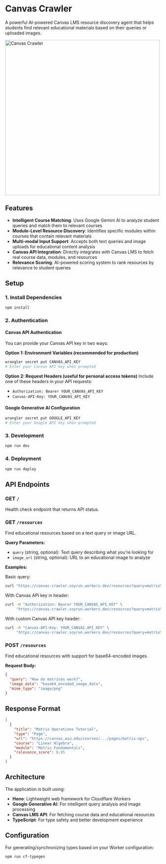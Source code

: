 # Canvas Crawler

A powerful AI-powered Canvas LMS resource discovery agent that helps students find relevant educational materials based on their queries or uploaded images.

<img src="https://canvas-crawler.soyrun.workers.dev/frontend.png" alt="Canvas Crawler" width="500">

## Features

- **Intelligent Course Matching**: Uses Google Gemini AI to analyze student queries and match them to relevant courses
- **Module-Level Resource Discovery**: Identifies specific modules within courses that contain relevant materials
- **Multi-modal Input Support**: Accepts both text queries and image uploads for educational content analysis
- **Canvas API Integration**: Directly integrates with Canvas LMS to fetch real course data, modules, and resources
- **Relevance Scoring**: AI-powered scoring system to rank resources by relevance to student queries

## Setup

### 1. Install Dependencies

```bash
npm install
```

### 2. Authentication

#### Canvas API Authentication
You can provide your Canvas API key in two ways:

**Option 1: Environment Variables (recommended for production)**
```bash
wrangler secret put CANVAS_API_KEY
# Enter your Canvas API key when prompted
```

**Option 2: Request Headers (useful for personal access tokens)**
Include one of these headers in your API requests:
- `Authorization: Bearer YOUR_CANVAS_API_KEY`
- `Canvas-API-Key: YOUR_CANVAS_API_KEY`

#### Google Generative AI Configuration  
```bash
wrangler secret put GOOGLE_API_KEY
# Enter your Google API key when prompted
```

### 3. Development

```bash
npm run dev
```

### 4. Deployment

```bash
npm run deploy
```

## API Endpoints

### GET `/`
Health check endpoint that returns API status.

### GET `/resources`
Find educational resources based on a text query or image URL.

**Query Parameters:**
- `query` (string, optional): Text query describing what you're looking for
- `image_url` (string, optional): URL to an educational image to analyze

**Examples:**

Basic query:
```bash
curl "https://canvas-crawler.soyrun.workers.dev/resources?query=matrix%20orthogonalization"
```

With Canvas API key in header:
```bash
curl -H "Authorization: Bearer YOUR_CANVAS_API_KEY" \
     "https://canvas-crawler.soyrun.workers.dev/resources?query=matrix%20orthogonalization"
```

With custom Canvas API key header:
```bash
curl -H "Canvas-API-Key: YOUR_CANVAS_API_KEY" \
     "https://canvas-crawler.soyrun.workers.dev/resources?query=matrix%20orthogonalization"
```

### POST `/resources`
Find educational resources with support for base64-encoded images.

**Request Body:**
```json
{
  "query": "How do matrices work?",
  "image_data": "base64_encoded_image_data",
  "mime_type": "image/png"
}
```

## Response Format

```json
[
  {
    "title": "Matrix Operations Tutorial",
    "type": "Page",
    "url": "https://canvas.asu.edu/courses/.../pages/matrix-ops",
    "course": "Linear Algebra",
    "module": "Matrix Fundamentals", 
    "relevance_score": 0.95
  }
]
```

## Architecture

The application is built using:
- **Hono**: Lightweight web framework for Cloudflare Workers
- **Google Generative AI**: For intelligent query analysis and image processing
- **Canvas LMS API**: For fetching course data and educational resources
- **TypeScript**: For type safety and better development experience

## Configuration

For generating/synchronizing types based on your Worker configuration:

```bash
npm run cf-typegen
```
